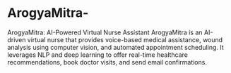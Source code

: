 # ArogyaMitra-
ArogyaMitra: AI-Powered Virtual Nurse Assistant  ArogyaMitra is an AI-driven virtual nurse that provides voice-based medical assistance, wound analysis using computer vision, and automated appointment scheduling. It leverages NLP and deep learning to offer real-time healthcare recommendations, book doctor visits, and send email confirmations.
